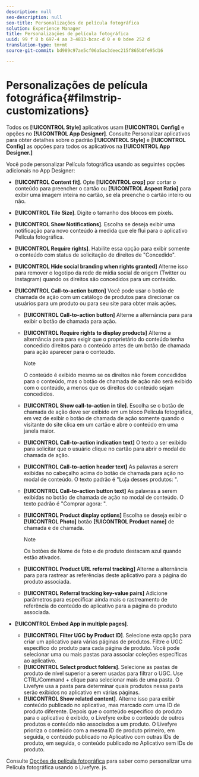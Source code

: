 ```yaml
---
description: null
seo-description: null
seo-title: Personalizações de película fotográfica
solution: Experience Manager
title: Personalizações de película fotográfica
uuid: 99 f 8 b 697-4 aa 3-4813-bcac-d 0 e 0 bdee 252 d
translation-type: tm+mt
source-git-commit: bd989c97ae5cf06a5ac3deec215f865b0fe95d16

---
```



# Personalizações de película fotográfica{#filmstrip-customizations}

Todos os **[!UICONTROL Style]** aplicativos usam **[!UICONTROL Config]** e opções no **[!UICONTROL App Designer]**. Consulte Personalizar aplicativos para obter detalhes sobre o padrão **[!UICONTROL Style]** e **[!UICONTROL Config]** as opções para todos os aplicativos na **[!UICONTROL App Designer.]**

Você pode personalizar Película fotográfica usando as seguintes opções adicionais no App Designer:

* **[!UICONTROL Content fit]**. Opte **[!UICONTROL crop]** por cortar o conteúdo para preencher o cartão ou **[!UICONTROL Aspect Ratio]** para exibir uma imagem inteira no cartão, se ela preenche o cartão inteiro ou não.
* **[!UICONTROL Tile Size]**. Digite o tamanho dos blocos em pixels.
* **[!UICONTROL Show Notifications]**. Escolha se deseja exibir uma notificação para novo conteúdo à medida que ele flui para o aplicativo Película fotográfica.
* **[!UICONTROL Require rights]**. Habilite essa opção para exibir somente o conteúdo com status de solicitação de direitos de "Concedido".
* **[!UICONTROL Hide social branding when rights granted]** Alterne isso para remover o logotipo da rede de mídia social de origem (Twitter ou Instagram) quando os direitos são concedidos para um conteúdo.
* **[!UICONTROL Call-to-action button]** Você pode usar o botão de chamada de ação com um catálogo de produtos para direcionar os usuários para um produto ou para seu site para obter mais ações.

   * **[!UICONTROL Call-to-action button]** Alterne a alternância para para exibir o botão de chamada para ação.
   * **[!UICONTROL Require rights to display products]** Alterne a alternância para para exigir que o proprietário do conteúdo tenha concedido direitos para o conteúdo antes de um botão de chamada para ação aparecer para o conteúdo.

      >[!NOTE]
      >
      >O conteúdo é exibido mesmo se os direitos não forem concedidos para o conteúdo, mas o botão de chamada de ação não será exibido com o conteúdo, a menos que os direitos do conteúdo sejam concedidos.

   * **[!UICONTROL Show call-to-action in tile]**. Escolha se o botão de chamada de ação deve ser exibido em um bloco Película fotográfica, em vez de exibir o botão de chamada de ação somente quando o visitante do site clica em um cartão e abre o conteúdo em uma janela maior.
   * **[!UICONTROL Call-to-action indication text]** O texto a ser exibido para solicitar que o usuário clique no cartão para abrir o modal de chamada de ação.
   * **[!UICONTROL Call-to-action header text]** As palavras a serem exibidas no cabeçalho acima do botão de chamada para ação no modal de conteúdo. O texto padrão é "Loja desses produtos: ".
   * **[!UICONTROL Call-to-action button text]** As palavras a serem exibidas no botão de chamada de ação no modal de conteúdo. O texto padrão é "Comprar agora: ".
   * **[!UICONTROL Product display options]** Escolha se deseja exibir o **[!UICONTROL Photo]** botão **[!UICONTROL Product name]** de chamada e de chamada.

      >[!NOTE]
      >
      >Os botões de Nome de foto e de produto destacam azul quando estão ativados.

   * **[!UICONTROL Product URL referral tracking]** Alterne a alternância para para rastrear as referências deste aplicativo para a página do produto associada.
   * **[!UICONTROL Referral tracking key-value pairs]** Adicione parâmetros para especificar ainda mais o rastreamento de referência do conteúdo do aplicativo para a página do produto associada.

* **[!UICONTROL Embed App in multiple pages]**.

   * **[!UICONTROL Filter UGC by Product ID]**. Selecione esta opção para criar um aplicativo para várias páginas de produtos. Filtre o UGC específico do produto para cada página de produto. Você pode selecionar uma ou mais pastas para associar coleções específicas ao aplicativo.
   * **[!UICONTROL Select product folders]**. Selecione as pastas de produto de nível superior a serem usadas para filtrar o UGC. Use CTRL/Command + clique para selecionar mais de uma pasta. O Livefyre usa a pasta para determinar quais produtos nessa pasta serão exibidos no aplicativo em várias páginas.
   * **[!UICONTROL Show related content]**. Alterne isso para exibir conteúdo publicado no aplicativo, mas marcado com uma ID de produto diferente. Depois que o conteúdo específico do produto para o aplicativo é exibido, o Livefyre exibe o conteúdo de outros produtos e conteúdo não associados a um produto. O Livefyre prioriza o conteúdo com a mesma ID de produto primeiro, em seguida, o conteúdo publicado no Aplicativo com outras IDs de produto, em seguida, o conteúdo publicado no Aplicativo sem IDs de produto.

Consulte [Opções de película fotográfica](/help/implementation/c-getting-started/c-implementation-process/c-using-livefyre.js-to-create-customize-and-use-apps-on-your-site.md) para saber como personalizar uma Película fotográfica usando o Livefyre. js.

